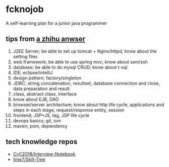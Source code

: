 # fcknojob
A self-learning plan for a junior java programmer

## tips from [a zhihu anwser][1]
1. J2EE Server; be able to set up tomcat + Nginx/httpd; know about the setting files
2. web framework; be able to use spring mvc; know about ssm/ssh
3. database; be able to do mysql CRUD; know about t-sql
4. IDE; eclipse/intelliJ
5. design pattern; factory/singleton
6. JDBC; string concatenation, resultset, database connection and close, data preparation and result
7. class, abstract class, interface
8. know about EJB, DAO
9. browser/server architecture; know about http life cycle, applications and steps in each stage, request/response entity, session
10. frontend; JSP+JS, tag, JSP life cycle
11. devops basics; git, svn
12. maven; pom, dependency

## tech knowledge repos
- [CyC2018/Interview-Notebook][2]
- [linw7/Skill-Tree][3]

[1]: https://www.zhihu.com/question/38880482/answer/174034793
[2]: https://github.com/CyC2018/Interview-Notebook
[3]: https://github.com/linw7/Skill-Tree
